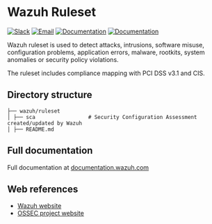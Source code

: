 # Wazuh Ruleset

[![Slack](https://img.shields.io/badge/slack-join-blue.svg)](https://wazuh.com/community/join-us-on-slack/)
[![Email](https://img.shields.io/badge/email-join-blue.svg)](https://groups.google.com/forum/#!forum/wazuh)
[![Documentation](https://img.shields.io/badge/docs-view-green.svg)](https://documentation.wazuh.com)
[![Documentation](https://img.shields.io/badge/web-view-green.svg)](https://wazuh.com)

Wazuh ruleset is used to detect attacks, intrusions, software misuse, configuration problems, application errors, malware, rootkits, system anomalies or security policy violations.

The ruleset includes compliance mapping with PCI DSS v3.1 and CIS.

## Directory structure

    ├── wazuh/ruleset
    │ ├── sca                 # Security Configuration Assessment created/updated by Wazuh
    │ ├── README.md

## Full documentation

Full documentation at [documentation.wazuh.com](https://documentation.wazuh.com/current/user-manual/ruleset/index.html)


## Web references

* [Wazuh website](http://wazuh.com)
* [OSSEC project website](http://ossec.github.io)
